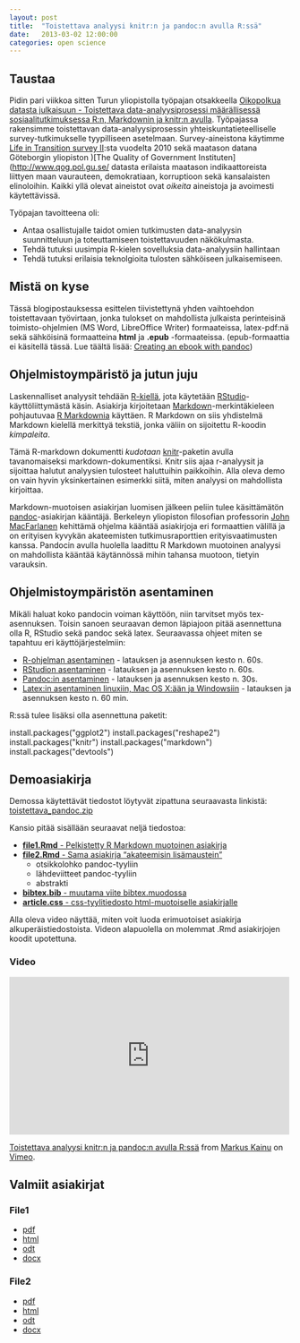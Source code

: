 ```yaml
---
layout: post
title:  "Toistettava analyysi knitr:n ja pandoc:n avulla R:ssä"
date:   2013-03-02 12:00:00
categories: open science
---
```


## Taustaa
Pidin pari viikkoa sitten Turun yliopistolla työpajan otsakkeella [Oikopolkua datasta julkaisuun - Toistettava data-analyysiprosessi määrällisessä sosiaalitutkimuksessa R:n, Markdownin ja knitr:n avulla](http://markuskainu.fi/workshop/toistettava/). Työpajassa rakensimme toistettavan data-analyysiprosessin yhteiskuntatieteelliselle survey-tutkimukselle tyypilliseen asetelmaan. Survey-aineistona käytimme [Life in Transition survey II](http://www.ebrd.com/pages/research/publications/special/transitionII.shtml):sta vuodelta 2010 sekä maatason datana Göteborgin yliopiston )[The Quality of Government Instituten](http://www.qog.pol.gu.se/ datasta erilaista maatason indikaattoreista liittyen maan vaurauteen, demokratiaan, korruptioon sekä kansalaisten elinoloihin. Kaikki yllä olevat aineistot ovat *oikeita* aineistoja ja avoimesti käytettävissä.

Työpajan tavoitteena oli:


- Antaa osallistujalle taidot omien tutkimusten data-analyysin suunnitteluun ja toteuttamiseen toistettavuuden näkökulmasta.
- Tehdä tutuksi uusimpia R-kielen sovelluksia data-analyysiin hallintaan
- Tehdä tutuksi erilaisia teknolgioita tulosten sähköiseen julkaisemiseen.

## Mistä on kyse

Tässä blogipostauksessa esittelen tiivistettynä yhden vaihtoehdon toistettavaan työvirtaan, jonka tulokset on mahdollista julkaista perinteisinä toimisto-ohjelmien (MS Word, LibreOffice Writer) formaateissa, latex-pdf:nä sekä sähköisinä formaatteina **html** ja **.epub** -formaateissa. (epub-formaattia ei käsitellä tässä. Lue täältä lisää: [Creating an ebook with pandoc](http://johnmacfarlane.net/pandoc/epub.html))

## Ohjelmistoympäristö ja jutun juju

Laskennalliset analyysit tehdään [R-kiellä](http://www.r-project.org/), jota käytetään [RStudio](http://www.rstudio.com/ide/)-käyttöliittymästä käsin. Asiakirja kirjoitetaan [Markdown](http://daringfireball.net/projects/markdown/)-merkintäkieleen pohjautuvaa [R Markdownia](http://www.rstudio.com/ide/docs/authoring/using_markdown) käyttäen. R Markdown on siis yhdistelmä Markdown kielellä merkittyä tekstiä, jonka väliin on sijoitettu R-koodin *kimpaleita*.

Tämä R-markdown dokumentti *kudotaan* [knitr](http://yihui.name/knitr/)-paketin avulla tavanomaiseksi markdown-dokumentiksi. Knitr siis ajaa r-analyysit ja sijoittaa halutut analyysien tulosteet haluttuihin paikkoihin. Alla oleva demo on vain hyvin yksinkertainen esimerkki siitä, miten analyysi on mahdollista kirjoittaa.

Markdown-muotoisen asiakirjan luomisen jälkeen peliin tulee käsittämätön [pandoc](http://johnmacfarlane.net/pandoc/)-asiakirjan kääntäjä. Berkeleyn yliopiston filosofian professorin [John MacFarlanen](http://johnmacfarlane.net/) kehittämä ohjelma kääntää asiakirjoja eri formaattien välillä ja on erityisen kyvykän akateemisten tutkimusraporttien erityisvaatimusten kanssa. Pandocin avulla huolella laadittu R Markdown muotoinen analyysi on mahdollista kääntää käytännössä mihin tahansa muotoon, tietyin varauksin.

## Ohjelmistoympäristön asentaminen

Mikäli haluat koko pandocin voiman käyttöön, niin tarvitset myös tex-asennuksen. Toisin sanoen seuraavan demon läpiajoon pitää asennettuna olla R, RStudio sekä pandoc sekä latex. Seuraavassa ohjeet miten se tapahtuu eri käyttöjärjestelmiin:

- [R-ohjelman asentaminen](http://ftp.sunet.se/pub/lang/CRAN/) - latauksen ja asennuksen kesto n. 60s.
- [RStudion asentaminen](http://www.rstudio.com/ide/download/) - latauksen ja asennuksen kesto n. 60s.
- [Pandoc:in asentaminen](http://johnmacfarlane.net/pandoc/installing.html) - latauksen ja asennuksen kesto n. 30s.
- [Latex:in asentaminen linuxiin, Mac OS X:ään ja Windowsiin](http://www.latex-project.org/ftp.html) - latauksen ja asennuksen kesto n. 60 min.

R:ssä tulee lisäksi olla asennettuna paketit:

install.packages("ggplot2") 
install.packages("reshape2")
install.packages("knitr")
install.packages("markdown")
install.packages("devtools")

## Demoasiakirja 

Demossa käytettävät tiedostot löytyvät zipattuna seuraavasta linkistä: [toistettava_pandoc.zip](http://markuskainu.fi/material/blog/toistettava/toistettava_pandoc.zip)

Kansio pitää sisällään seuraavat neljä tiedostoa:

- [**file1.Rmd** - Pelkistetty R Markdown muotoinen asiakirja](http://markuskainu.fi/material/blog/toistettava/file1.Rmd)
- [**file2.Rmd** - Sama asiakirja “akateemisin lisämaustein”](http://markuskainu.fi/material/blog/toistettava/file2.Rmd)
    - otsikkolohko pandoc-tyyliin
    - lähdeviitteet pandoc-tyyliin
    - abstrakti
- [**bibtex.bib** - muutama viite bibtex.muodossa](http://markuskainu.fi/material/blog/toistettava/bibtex.bib)
- [**article.css** - css-tyylitiedosto html-muotoiselle asiakirjalle](http://markuskainu.fi/material/blog/toistettava/article.css)

Alla oleva video näyttää, miten voit luoda erimuotoiset asiakirja alkuperäistiedostoista. Videon alapuolella on molemmat .Rmd asiakirjojen koodit upotettuna.

### Video

<iframe src="http://player.vimeo.com/video/60892384" width="500" height="282" frameborder="0" webkitAllowFullScreen mozallowfullscreen allowFullScreen></iframe> <p><a href="http://vimeo.com/60892384">Toistettava analyysi knitr:n ja pandoc:n avulla R:ssä</a> from <a href="http://vimeo.com/user2534934">Markus Kainu</a> on <a href="https://vimeo.com">Vimeo</a>.</p>

## Valmiit asiakirjat

### File1


- [pdf](http://markuskainu.fi/material/blog/toistettava/file1.pdf)
- [html](http://markuskainu.fi/material/blog/toistettava/file1.html)
- [odt](http://markuskainu.fi/material/blog/toistettava/file1.odt)
- [docx](http://markuskainu.fi/material/blog/toistettava/file1.docx)

### File2

- [pdf](http://markuskainu.fi/material/blog/toistettava/file2.pdf)
- [html](http://markuskainu.fi/material/blog/toistettava/file2.html)
- [odt](http://markuskainu.fi/material/blog/toistettava/file2.odt)
- [docx](http://markuskainu.fi/material/blog/toistettava/file2.docx)

[jekyll-gh]: https://github.com/mojombo/jekyll
[jekyll]:    http://jekyllrb.com
